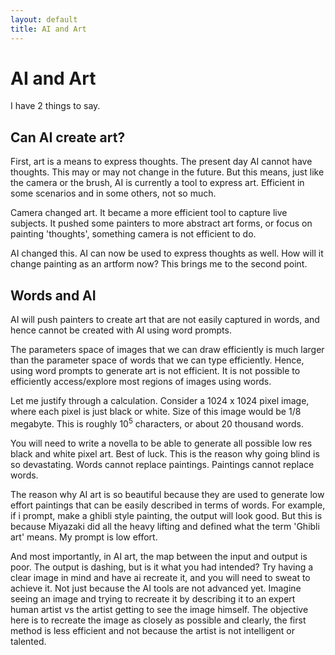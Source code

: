 ```yaml
---
layout: default
title: AI and Art
---
```



# AI and Art

I have 2 things to say.

## Can AI create art?

First, art is a means to express thoughts. The present day AI cannot have thoughts. This may or may not change in the future. But this means, just like the camera or the brush, AI is currently a tool to express art. Efficient in some scenarios and in some others, not so much.

Camera changed art. It became a more efficient tool to capture live subjects. It pushed some painters to more abstract art forms, or focus on painting 'thoughts', something camera is not efficient to do.

AI changed this. AI can now be used to express thoughts as well. How will it change painting as an artform now? This brings me to the second point.

## Words and AI

AI will push painters to create art that are not easily captured in words, and hence cannot be created with AI using word prompts.

The parameters space of images that we can draw efficiently is much larger than the parameter space of words that we can type efficiently. Hence, using word prompts to generate art is not efficient. It is not possible to efficiently access/explore most regions of images using words.

Let me justify through a calculation. Consider a 1024 x 1024 pixel image, where each pixel is just black or white. Size of this image would be 1/8 megabyte. This is roughly $10^5$ characters, or about 20 thousand words. 

You will need to write a novella to be able to generate all possible low res black and white pixel art. Best of luck. This is the reason why going blind is so devastating. Words cannot replace paintings. Paintings cannot replace words. 

The reason why AI art is so beautiful because they are used to generate low effort paintings that can be easily described in terms of words. For example, if i prompt, make a ghibli style painting, the output will look good. But this is because Miyazaki did all the heavy lifting and defined what the term 'Ghibli art' means. My prompt is low effort.

And most importantly, in AI art, the map between the input and output is poor. The output is dashing, but is it what you had intended? Try having a clear image in mind and have ai recreate it, and you will need to sweat to achieve it. Not just because the AI tools are not advanced yet. Imagine seeing an image and trying to recreate it by describing it to an expert human artist vs the artist getting to see the image himself. The objective here is to recreate the image as closely as possible and clearly, the first method is less efficient and not because the artist is not intelligent or talented.
